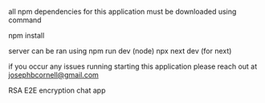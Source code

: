 all npm <library> dependencies for this application must be downloaded using command

npm install

server can be ran using 
npm run dev (node)
npx next dev (for next)

if you occur any issues running starting this application please reach out at josephbcornell@gmail.com





RSA E2E encryption chat app
